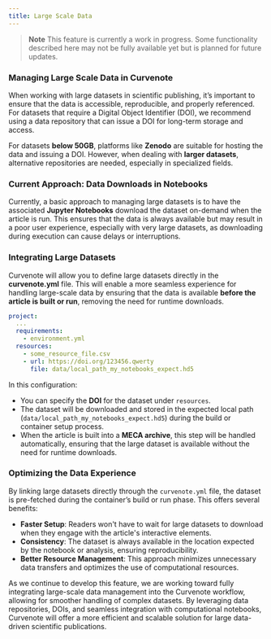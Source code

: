 ```yaml
---
title: Large Scale Data
---
```


> **Note** This feature is currently a work in progress. Some functionality described here may not be fully available yet but is planned for future updates.

### Managing Large Scale Data in Curvenote

When working with large datasets in scientific publishing, it’s important to ensure that the data is accessible, reproducible, and properly referenced. For datasets that require a Digital Object Identifier (DOI), we recommend using a data repository that can issue a DOI for long-term storage and access.

For datasets **below 50GB**, platforms like **Zenodo** are suitable for hosting the data and issuing a DOI. However, when dealing with **larger datasets**, alternative repositories are needed, especially in specialized fields.

### Current Approach: Data Downloads in Notebooks

Currently, a basic approach to managing large datasets is to have the associated **Jupyter Notebooks** download the dataset on-demand when the article is run. This ensures that the data is always available but may result in a poor user experience, especially with very large datasets, as downloading during execution can cause delays or interruptions.

### Integrating Large Datasets

Curvenote will allow you to define large datasets directly in the **curvenote.yml** file. This will enable a more seamless experience for handling large-scale data by ensuring that the data is available **before the article is built or run**, removing the need for runtime downloads.

```yaml
project:
  ...
  requirements:
    - environment.yml
  resources:
    - some_resource_file.csv
    - url: https://doi.org/123456.qwerty
      file: data/local_path_my_notebooks_expect.hd5
```

In this configuration:

- You can specify the **DOI** for the dataset under `resources`.
- The dataset will be downloaded and stored in the expected local path (`data/local_path_my_notebooks_expect.hd5`) during the build or container setup process.
- When the article is built into a **MECA archive**, this step will be handled automatically, ensuring that the large dataset is available without the need for runtime downloads.

### Optimizing the Data Experience

By linking large datasets directly through the `curvenote.yml` file, the dataset is pre-fetched during the container’s build or run phase. This offers several benefits:

- **Faster Setup**: Readers won't have to wait for large datasets to download when they engage with the article's interactive elements.
- **Consistency**: The dataset is always available in the location expected by the notebook or analysis, ensuring reproducibility.
- **Better Resource Management**: This approach minimizes unnecessary data transfers and optimizes the use of computational resources.

As we continue to develop this feature, we are working toward fully integrating large-scale data management into the Curvenote workflow, allowing for smoother handling of complex datasets. By leveraging data repositories, DOIs, and seamless integration with computational notebooks, Curvenote will offer a more efficient and scalable solution for large data-driven scientific publications.
